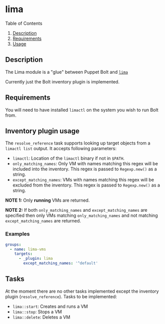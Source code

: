 # lima

Table of Contents

1. [Description](#description)
2. [Requirements](#requirements)
3. [Usage](#usage)

## Description

The Lima module is a "glue" between Puppet Bolt and [`lima`](https://github.com/lima-vm/lima)

Currently just the Bolt inventory plugin is implemented.

## Requirements

You will need to have installed `limactl` on the system you wish to run Bolt from.

## Inventory plugin usage

The `resolve_reference` task supports looking up target objects from a `limactl list` output. It accepts following parameters:

- `limactl`: Location of the `limactl` binary if not in `$PATH`.
- `only_matching_names`: Only VM with names matching this regex will be included into the inventory. This regex is passed to `Regexp.new()` as a string.
- `except_matching_names`: VMs with names matching this regex will be excluded from the inventory. This regex is passed to `Regexp.new()` as a string.

**NOTE 1:** Only **running** VMs are returned.

**NOTE 2:** If both `only_matching_names` and `except_matching_names` are specified then only VMs matching `only_matching_names` and not matching `except_matching_names` are returned.

### Examples

```yaml
groups:
  - name: lima-vms
    targets:
      - _plugin: lima
        except_matching_names: '^default'
```

## Tasks

At the moment there are no other tasks implemented except the inventory plugin (`resolve_reference`). Tasks to be implemented:

- `lima::start`: Creates and runs a VM
- `lima::stop`: Stops a VM
- `lima::delete`: Deletes a VM
